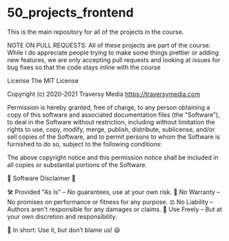 # 50_projects_frontend
This is the main repository for all of the projects in the course.

NOTE ON PULL REQUESTS: All of these projects are part of the course. While I do appreciate people trying to make some things prettier or adding new features, we are only accepting pull requests and looking at issues for bug fixes so that the code stays inline with the course

License
The MIT License

Copyright (c) 2020-2021 Traversy Media https://traversymedia.com

Permission is hereby granted, free of charge, to any person obtaining a copy of this software and associated documentation files (the "Software"), to deal in the Software without restriction, including without limitation the rights to use, copy, modify, merge, publish, distribute, sublicense, and/or sell copies of the Software, and to permit persons to whom the Software is furnished to do so, subject to the following conditions:

The above copyright notice and this permission notice shall be included in all copies or substantial portions of the Software.

🔹 Software Disclaimer 🔹

🛠️ Provided "As Is" – No guarantees, use at your own risk. 📜 No Warranty – No promises on performance or fitness for any purpose. ⚖️ No Liability – Authors aren't responsible for any damages or claims. 🔄 Use Freely – But at your own discretion and responsibility.

🚀 In short: Use it, but don’t blame us! 😃
